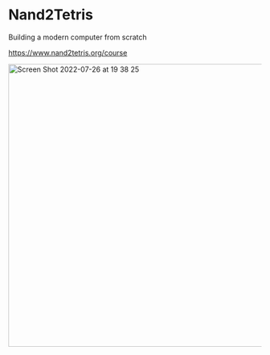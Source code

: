 # Nand2Tetris
Building a modern computer from scratch

https://www.nand2tetris.org/course  


<img width="562" alt="Screen Shot 2022-07-26 at 19 38 25" src="https://user-images.githubusercontent.com/40763359/181074152-df405043-3496-4114-bf84-25d5aae3cd33.png">
